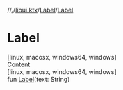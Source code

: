 //[.](../../index.md)/[libui.ktx](../index.md)/[Label](index.md)/[Label](-label.md)



# Label  
[linux, macosx, windows64, windows]  
Content  
[linux, macosx, windows64, windows]  
fun [Label](-label.md)(text: String)  



